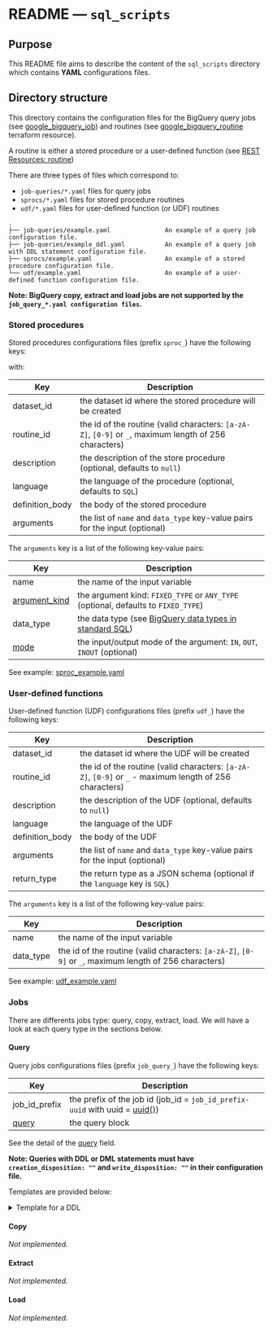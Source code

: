 
# README — `sql_scripts`

## Purpose

This README file aims to describe the content of the `sql_scripts` directory which contains **YAML** configurations files.

## Directory structure

This directory contains the configuration files for the BigQuery query jobs
(see [google_bigquery_job](https://registry.terraform.io/providers/hashicorp/google/latest/docs/resources/bigquery_job#example-usage---bigquery-job-query)) and routines
(see [google_bigquery_routine](https://registry.terraform.io/providers/hashicorp/google/latest/docs/resources/bigquery_routine) terraform resource).

A routine is either a stored procedure or a user-defined function (see [REST Resources: routine](https://cloud.google.com/bigquery/docs/reference/rest/v2/routines))

There are three types of files which correspond to:
- `job-queries/*.yaml` files for query jobs
- `sprocs/*.yaml` files for stored procedure routines
- `udf/*.yaml` files for user-defined function (or UDF) routines

```
.
├── job-queries/example.yaml               An example of a query job configuration file.
├── job-queries/example_ddl.yaml           An example of a query job with DDL statement configuration file.
├── sprocs/example.yaml                    An example of a stored procedure configuration file.
└── udf/example.yaml                       An example of a user-defined function configuration file.
```


**Note: BigQuery copy, extract and load jobs are not supported by the `job_query_*.yaml configuration files`.**

### Stored procedures

Stored procedures configurations files (prefix `sproc_`) have the following keys:

with:

| Key                            | Description                                                                                            |
|--------------------------------|--------------------------------------------------------------------------------------------------------|
| dataset_id                     | the dataset id where the stored procedure will be created                                              |
| routine_id                     | the id of the routine (valid characters: `[a-zA-Z]`, `[0-9]` or `_`, maximum length of 256 characters) |
| description                    | the description of the store procedure  (optional, defaults to `null`)                                  |
| language                       | the language of the procedure (optional, defaults to `SQL`)                                            |
| definition_body                | the body of the stored procedure                                                                       |
| arguments                      | the list of `name` and `data_type` key-value pairs for the input (optional)                            |

The `arguments` key is a list of the following key-value pairs:

| Key                            | Description                                                                                             |
|--------------------------------|---------------------------------------------------------------------------------------------------------|
| name                           | the name of the input variable                                                                          |
| [argument_kind](https://cloud.google.com/bigquery/docs/reference/rest/v2/routines#argumentkind)                  | the argument kind: `FIXED_TYPE` or `ANY_TYPE` (optional, defaults to `FIXED_TYPE`)                      |
| data_type                      | the data type (see [BigQuery data types in standard SQL](https://cloud.google.com/bigquery/docs/reference/standard-sql/data-types))  |
| [mode](https://cloud.google.com/bigquery/docs/reference/rest/v2/routines#mode)                           | the input/output mode of the argument: `IN`, `OUT`, `INOUT` (optional)                                   |

See example: [sproc_example.yaml](sproc_example.yaml)

### User-defined functions

User-defined function (UDF) configurations files (prefix `udf_`) have the following keys:

| Key                            | Description                                                                                             |
|--------------------------------|---------------------------------------------------------------------------------------------------------|
| dataset_id                     | the dataset id where the UDF will be created                                                            |
| routine_id                     | the id of the routine (valid characters: `[a-zA-Z]`, `[0-9]` or `_` - maximum length of 256 characters) |
| description                    | the description of the UDF (optional, defaults to `null`)                                               |
| language                       | the language of the UDF                                                                                 |
| definition_body                | the body of the UDF                                                                                     |
| arguments                      | the list of `name` and `data_type` key-value pairs for the input (optional)                             |
| return_type                    | the return type as a JSON schema (optional if the `language` key is `SQL`)                              |

The `arguments` key is a list of the following key-value pairs:

| Key                            | Description                                                                                             |
|--------------------------------|---------------------------------------------------------------------------------------------------------|
| name                           | the name of the input variable                                                                          |
| data_type                      | the id of the routine (valid characters: `[a-zA-Z]`, `[0-9]` or `_`, maximum length of 256 characters)  |


See example: [udf_example.yaml](udf_example.yaml)

### Jobs

There are differents jobs type: query, copy, extract, load. We will have a look at each query type in the sections below.

#### Query

Query jobs configurations files (prefix `job_query_`) have the following keys:

| Key                            | Description                                                                                            |
|--------------------------------|--------------------------------------------------------------------------------------------------------|
| job_id_prefix                  | the prefix of the job id (job_id = `job_id_prefix-uuid` with uuid = [uuid()](https://www.terraform.io/docs/language/functions/uuid.html))                       |
| [query](https://registry.terraform.io/providers/hashicorp/google/latest/docs/resources/bigquery_job#query)                          | the query block                                                                                        |



See the detail of the [query](https://registry.terraform.io/providers/hashicorp/google/latest/docs/resources/bigquery_job#query) field.

**Note: Queries with DDL or DML statements must have `creation_disposition: ""` and `write_disposition: ""` in their configuration file.**

Templates are provided below:

<details>
  <summary>Template for a DDL</summary>

```yaml
job_id_prefix: job_id_prefix
labels:
  - key: "key_1"
    value: "value_1"
  - key: "key_2"
    value: "value_2"
  - key: "key_n"
    value: "value_n"
query:
  query: |-
    CREATE TABLE IF NOT EXISTS FROM `dataset.table`
    WHERE id=42;
  create_disposition: ""
  write_disposition: ""
  destination_table:
    project_id: project_id
    dataset_id: dataset_id
    table_id: dst_table_id
  default_dataset:
    project_id: project_id
    dataset_id: default_dataset_id
  user_defined_function_resources:
    resource_uri: gcs_uri_path
    inline_code: |-
      inline code can be provided instead
      of specifying the resource_uri to
      the file containing the code
    priority: INTERACTIVE | BATCH
    use_query_cache: true | false
    use_legacy_sql: true | false
    allow_large_results: true | false
    flatten_results: true | false
    parameter_mode: POSITIONAL | NAMED
    maximum_billing_tier: maximum_billing_tier
    maximum_bytes_billed: maximum_bytes_billed
    schema_update_options:
      - ALLOW_FIELD_ADDITION
      - ALLOW_FIELD_RELAXATION
```
</details>

#### Copy
_Not implemented._

#### Extract
_Not implemented._

#### Load
_Not implemented._